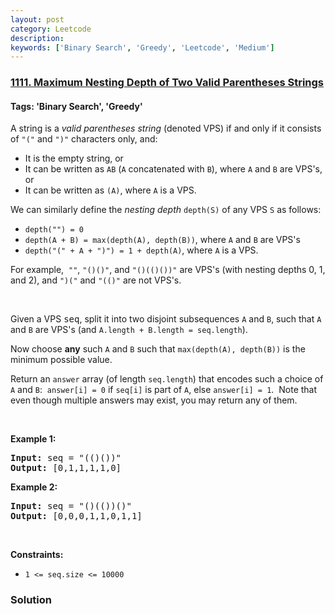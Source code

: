 ```yaml
---
layout: post
category: Leetcode
description: 
keywords: ['Binary Search', 'Greedy', 'Leetcode', 'Medium']
---
```

### [1111. Maximum Nesting Depth of Two Valid Parentheses Strings](https://leetcode.com/problems/maximum-nesting-depth-of-two-valid-parentheses-strings)

#### Tags: 'Binary Search', 'Greedy'

<div class="content__u3I1 question-content__JfgR"><div><p>A string is a <em>valid parentheses string</em> (denoted VPS) if and only if it consists of <code>"("</code> and <code>")"</code> characters only, and:</p>
<ul>
<li>It is the empty string, or</li>
<li>It can be written as <code>AB</code> (<code>A</code> concatenated with <code>B</code>), where <code>A</code> and <code>B</code> are VPS's, or</li>
<li>It can be written as <code>(A)</code>, where <code>A</code> is a VPS.</li>
</ul>
<p>We can similarly define the <em>nesting depth</em> <code>depth(S)</code> of any VPS <code>S</code> as follows:</p>
<ul>
<li><code>depth("") = 0</code></li>
<li><code>depth(A + B) = max(depth(A), depth(B))</code>, where <code>A</code> and <code>B</code> are VPS's</li>
<li><code>depth("(" + A + ")") = 1 + depth(A)</code>, where <code>A</code> is a VPS.</li>
</ul>
<p>For example,  <code>""</code>, <code>"()()"</code>, and <code>"()(()())"</code> are VPS's (with nesting depths 0, 1, and 2), and <code>")("</code> and <code>"(()"</code> are not VPS's.</p>
<p> </p>
<p>Given a VPS <font face="monospace">seq</font>, split it into two disjoint subsequences <code>A</code> and <code>B</code>, such that <code>A</code> and <code>B</code> are VPS's (and <code>A.length + B.length = seq.length</code>).</p>
<p>Now choose <strong>any</strong> such <code>A</code> and <code>B</code> such that <code>max(depth(A), depth(B))</code> is the minimum possible value.</p>
<p>Return an <code>answer</code> array (of length <code>seq.length</code>) that encodes such a choice of <code>A</code> and <code>B</code>:  <code>answer[i] = 0</code> if <code>seq[i]</code> is part of <code>A</code>, else <code>answer[i] = 1</code>.  Note that even though multiple answers may exist, you may return any of them.</p>
<p> </p>
<p><strong>Example 1:</strong></p>
<pre><strong>Input:</strong> seq = "(()())"
<strong>Output:</strong> [0,1,1,1,1,0]
</pre>
<p><strong>Example 2:</strong></p>
<pre><strong>Input:</strong> seq = "()(())()"
<strong>Output:</strong> [0,0,0,1,1,0,1,1]
</pre>
<p> </p>
<p><strong>Constraints:</strong></p>
<ul>
<li><code>1 &lt;= seq.size &lt;= 10000</code></li>
</ul>
</div></div>

### Solution
